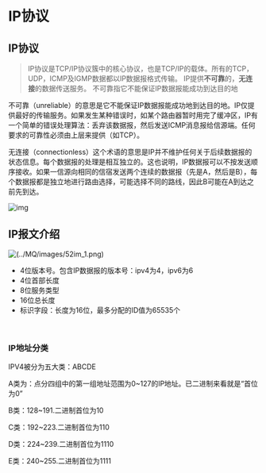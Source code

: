 # IP协议

## IP协议

> IP协议是TCP/IP协议簇中的核心协议，也是TCP/IP的载体。所有的TCP，UDP，ICMP及IGMP数据都以IP数据报格式传输。 IP提供**不可靠**的，**无连接**的数据传送服务。 不可靠指它不能保证IP数据报能成功到达目的地

不可靠（unreliable）的意思是它不能保证IP数据报能成功地到达目的地。IP仅提供最好的传输服务。如果发生某种错误时，如某个路由器暂时用完了缓冲区，IP有一个简单的错误处理算法：丢弃该数据报，然后发送ICMP消息报给信源端。任何要求的可靠性必须由上层来提供（如TCP）。

无连接（connectionless）这个术语的意思是IP并不维护任何关于后续数据报的状态信息。每个数据报的处理是相互独立的。这也说明，IP数据报可以不按发送顺序接收。如果一信源向相同的信宿发送两个连续的数据报（先是A，然后是B），每个数据报都是独立地进行路由选择，可能选择不同的路线，因此B可能在A到达之前先到达。

![img](http://blog.chinaunix.net/attachment/201304/27/26833883_1367053079KNJe.png)

## IP报文介绍

![\(../MQ/images/52im\_1.png\)](http://docs.52im.net/extend/docs/book/tcpip/vol1/3/images2/52im_1.png)

* 4位版本号。包含IP数据报的版本号：ipv4为4，ipv6为6 
* 4位首部长度
* 8位服务类型
* 16位总长度
* 标识字段：长度为16位，最多分配的ID值为65535个 

​

### IP地址分类

IPV4被分为五大类：ABCDE

A类为：点分四组中的第一组地址范围为0~127的IP地址。已二进制来看就是“首位为0”

B类：128~191.二进制首位为10

C类：192~223.二进制首位为110

D类：224~239.二进制首位为1110

E类：240~255.二进制首位为1111

